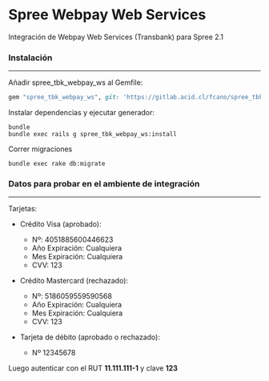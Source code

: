 # Spree Webpay Web Services


Integración de Webpay Web Services (Transbank) para Spree 2.1


### Instalación
------------

Añadir spree_tbk_webpay_ws al Gemfile:

```ruby
gem "spree_tbk_webpay_ws", git: 'https://gitlab.acid.cl/fcano/spree_tbk_webpay_ws.git'
```

Instalar dependencias y ejecutar generador:

```shell
bundle
bundle exec rails g spree_tbk_webpay_ws:install
```

Correr migraciones
```shell
bundle exec rake db:migrate
```




### Datos para probar en el ambiente de integración
-------

Tarjetas:

- Crédito Visa (aprobado): 

    - Nº: 4051885600446623
    - Año Expiración: Cualquiera
    - Mes Expiración: Cualquiera
    - CVV: 123

- Crédito Mastercard (rechazado): 

    - Nº: 5186059559590568
    - Año Expiración: Cualquiera
    - Mes Expiración: Cualquiera
    - CVV: 123

-  Tarjeta de débito (aprobado o rechazado):
    - Nº 12345678


Luego autenticar con el RUT **11.111.111-1** y clave **123**
